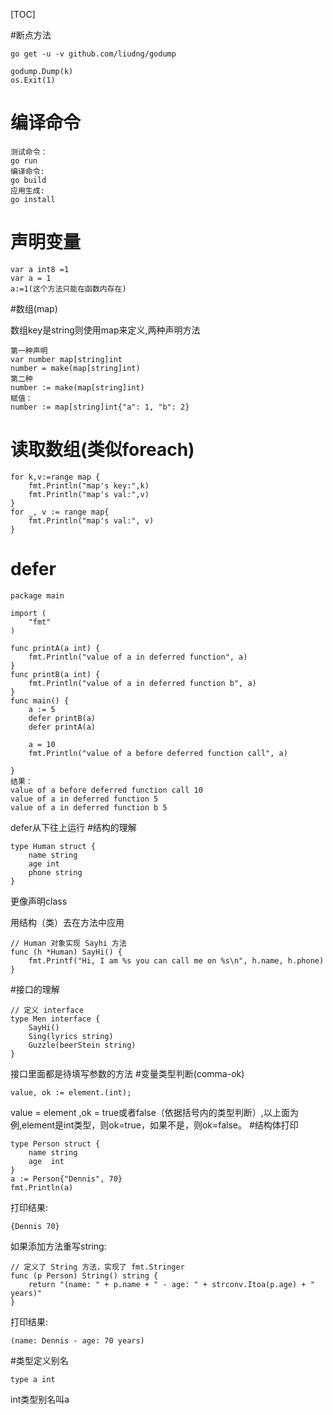 [TOC]

#断点方法

```
go get -u -v github.com/liudng/godump
```

```
godump.Dump(k)
os.Exit(1)
```

# 编译命令

```
测试命令：
go run 
编译命令:
go build
应用生成:
go install
```

# 声明变量

```
var a int8 =1
var a = 1
a:=1(这个方法只能在函数内存在)
```

#数组(map)

数组key是string则使用map来定义,两种声明方法

```
第一种声明
var number map[string]int
number = make(map[string]int)
第二种
number := make(map[string]int)
赋值：
number := map[string]int{"a": 1, "b": 2}
```

# 读取数组(类似foreach)

```
for k,v:=range map {
    fmt.Println("map's key:",k)
    fmt.Println("map's val:",v)
}
for _, v := range map{
    fmt.Println("map's val:", v)
}
```

# defer

```
package main

import (
	"fmt"
)

func printA(a int) {
	fmt.Println("value of a in deferred function", a)
}
func printB(a int) {
	fmt.Println("value of a in deferred function b", a)
}
func main() {
	a := 5
	defer printB(a)
	defer printA(a)

	a = 10
	fmt.Println("value of a before deferred function call", a)

}
结果：
value of a before deferred function call 10
value of a in deferred function 5
value of a in deferred function b 5
```

defer从下往上运行
#结构的理解
```
type Human struct {
    name string
    age int
    phone string
}
```
更像声明class

用结构（类）去在方法中应用
```
// Human 对象实现 Sayhi 方法
func (h *Human) SayHi() {
    fmt.Printf("Hi, I am %s you can call me on %s\n", h.name, h.phone)
}
```
#接口的理解
```
// 定义 interface
type Men interface {
    SayHi()
    Sing(lyrics string)
    Guzzle(beerStein string)
}
```
接口里面都是待填写参数的方法
#变量类型判断(comma-ok)
```
value, ok := element.(int);
```
value = element ,ok = true或者false（依据括号内的类型判断）,以上面为例,element是int类型，则ok=true，如果不是，则ok=false。
#结构体打印
```
type Person struct {
	name string
	age  int
}
a := Person{"Dennis", 70}
fmt.Println(a)
```
打印结果:
```
{Dennis 70}
```
如果添加方法重写string:
```
// 定义了 String 方法，实现了 fmt.Stringer
func (p Person) String() string {
	return "(name: " + p.name + " - age: " + strconv.Itoa(p.age) + " years)"
}
```
打印结果:
```
(name: Dennis - age: 70 years)
```

#类型定义别名
```
type a int
```
int类型别名叫a

